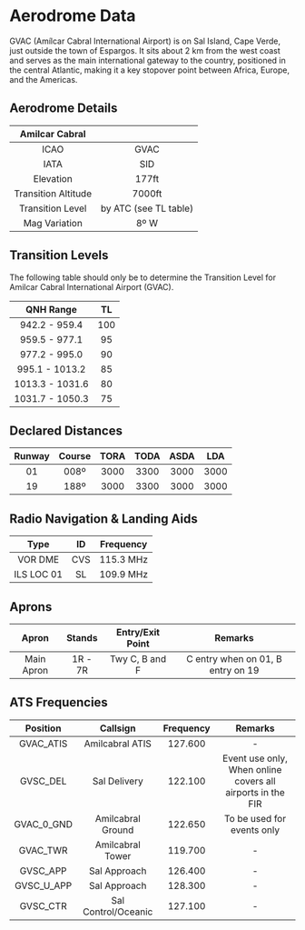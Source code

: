 # Aerodrome Data
GVAC (Amílcar Cabral International Airport) is on Sal Island, Cape Verde, just outside the town of Espargos. It sits about 2 km from the west coast and serves as the main international gateway to the country, positioned in the central Atlantic, making it a key stopover point between Africa, Europe, and the Americas.

## Aerodrome Details

|  Amilcar Cabral    |                           |
| :---------: | :----------------------------------: |
| ICAO | GVAC |
| IATA | SID |
| Elevation | 177ft |
| Transition Altitude | 7000ft |
| Transition Level | by ATC (see TL table) |
| Mag Variation | 8º W |

## Transition Levels

The following table should only be to determine the Transition Level for Amilcar Cabral International Airport (GVAC).

| QNH Range | TL |
| :---------: | :---------: |
| 942.2 - 959.4 | 100 |
| 959.5 - 977.1 | 95 |
| 977.2 - 995.0 | 90 |
| 995.1 - 1013.2 | 85 | 
| 1013.3 - 1031.6 | 80 |
| 1031.7 - 1050.3 | 75 |

## Declared Distances

| Runway | Course | TORA | TODA | ASDA | LDA | 
| :---------: | :---------: | :---------: | :---------: | :---------: | :---------: | 
| 01    | 008º    | 3000     | 3300     | 3000     | 3000    | 
| 19    | 188º    | 3000     | 3300     | 3000     | 3000    |  

## Radio Navigation & Landing Aids

| Type | ID | Frequency | 
| :---------: | :---------: | :---------: |
| VOR DME | CVS | 115.3 MHz |
| ILS LOC 01 | SL | 109.9 MHz |

## Aprons 

| Apron | Stands | Entry/Exit Point | Remarks |
| :---------: | :---------: | :---------: | :---------: |
| Main Apron | 1R - 7R | Twy C, B and F | C entry when on 01, B entry on 19 |

## ATS Frequencies


| Position    | Callsign              | Frequency | Remarks             |
| :---------: | :---------: | :---------: | :---------: |
| GVAC_ATIS   | Amilcabral ATIS     | 127.600   | -                   |
| GVSC_DEL   | Sal Delivery     | 122.100   | Event use only, When online covers all airports in the FIR                   |
| GVAC_0_GND    | Amilcabral Ground       | 122.650   | To be used for events only                   |
| GVAC_TWR    | Amilcabral Tower    | 119.700   | -                   |
| GVSC_APP    | Sal Approach | 126.400   | -                   |
| GVSC_U_APP    | Sal Approach    | 128.300   | - |                |
| GVSC_CTR    | Sal Control/Oceanic     | 127.100   | - |                |
